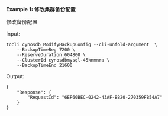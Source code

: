**Example 1: 修改集群备份配置**

修改备份配置

Input: 

```
tccli cynosdb ModifyBackupConfig --cli-unfold-argument  \
    --BackupTimeBeg 7200 \
    --ReserveDuration 604800 \
    --ClusterId cynosdbmysql-45knmnra \
    --BackupTimeEnd 21600
```

Output: 
```
{
    "Response": {
        "RequestId": "6EF60BEC-0242-43AF-BB20-270359FB54A7"
    }
}
```

